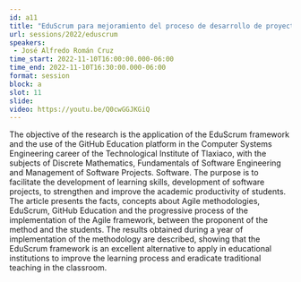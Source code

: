 ```yaml
---
id: a11
title: "EduScrum para mejoramiento del proceso de desarrollo de proyectos de Ingeniería en Sistemas Computacionales."
url: sessions/2022/eduscrum 
speakers:
 - José Alfredo Román Cruz
time_start: 2022-11-10T16:00:00.000-06:00
time_end: 2022-11-10T16:30:00.000-06:00
format: session
block: a
slot: 11
slide:
video: https://youtu.be/Q0cwGGJKGiQ
---
```


The objective of the research is the application of the EduScrum framework and the use of the GitHub Education platform in the Computer Systems Engineering career of the Technological Institute of Tlaxiaco, with the subjects of Discrete Mathematics, Fundamentals of Software Engineering and Management of Software Projects. Software. The purpose is to facilitate the development of learning skills, development of software projects, to strengthen and improve the academic productivity of students.
The article presents the facts, concepts about Agile methodologies, EduScrum, GitHub Education and the progressive process of the implementation of the Agile framework, between the proponent of the method and the students. The results obtained during a year of implementation of the methodology are described, showing that the EduScrum framework is an excellent alternative to apply in educational institutions to improve the learning process and eradicate traditional teaching in the classroom.